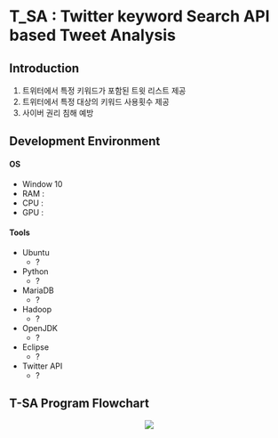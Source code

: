 # T_SA : Twitter keyword Search API based Tweet Analysis

## Introduction
1. 트위터에서 특정 키워드가 포함된 트윗 리스트 제공
2. 트위터에서 특정 대상의 키워드 사용횟수 제공
3. 사이버 권리 침해 예방

## Development Environment
#### OS  
  * Window 10  
  * RAM :  
  * CPU :  
  * GPU :  
#### Tools  
  * Ubuntu  
    - ?  
  * Python  
    - ?  
  * MariaDB  
    - ?  
  * Hadoop  
    - ?  
  * OpenJDK  
    - ?  
  * Eclipse  
    - ?  
  * Twitter API  
    - ?  
## T-SA Program Flowchart
<p align="center"> 
<img src="https://github.com/SeokJune/BigData_VI_T-SA/blob/master/etc/T-SA%20Program%20Flowchart.jpg?raw=true">
</p>
